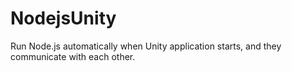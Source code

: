 NodejsUnity
===========

Run Node.js automatically when Unity application starts, and they communicate with each other.
